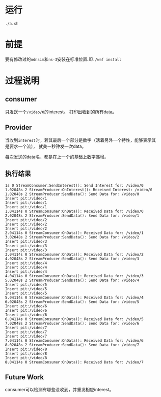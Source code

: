 # 运行

```
./a.sh
```

# 前提

要有修改过的`ndnsim`和`ns-3`安装在标准位置.即`./waf install`

# 过程说明

## consumer

只发送一个`/video/0`的interest。
打印出收到的所有data。

## Provider

当收到`interest`时，若其最后一个部分是数字（活着另外一个特性，能够表示其是要求一个流），
就美一秒钟发一次data。

每次发送的data名，都是在上一个的基础上数字递增。

## 执行结果

```
1s 0 StreamConsumer:SendInterest(): Send Interest for: /video/0
1.02048s 2 StreamProducer:OnInterest(): Received Interest: /video/0
1.02048s 2 StreamProducer:SendData(): Send Data for: /video/0
Insert pit:/video/1
Insert pit:/video/1
Insert pit:/video/1
1.04114s 0 StreamConsumer:OnData(): Received Data for: /video/0
2.02048s 2 StreamProducer:SendData(): Send Data for: /video/1
Insert pit:/video/2
Insert pit:/video/2
Insert pit:/video/2
2.04114s 0 StreamConsumer:OnData(): Received Data for: /video/1
3.02048s 2 StreamProducer:SendData(): Send Data for: /video/2
Insert pit:/video/3
Insert pit:/video/3
Insert pit:/video/3
3.04114s 0 StreamConsumer:OnData(): Received Data for: /video/2
4.02048s 2 StreamProducer:SendData(): Send Data for: /video/3
Insert pit:/video/4
Insert pit:/video/4
Insert pit:/video/4
4.04114s 0 StreamConsumer:OnData(): Received Data for: /video/3
5.02048s 2 StreamProducer:SendData(): Send Data for: /video/4
Insert pit:/video/5
Insert pit:/video/5
Insert pit:/video/5
5.04114s 0 StreamConsumer:OnData(): Received Data for: /video/4
6.02048s 2 StreamProducer:SendData(): Send Data for: /video/5
Insert pit:/video/6
Insert pit:/video/6
Insert pit:/video/6
6.04114s 0 StreamConsumer:OnData(): Received Data for: /video/5
7.02048s 2 StreamProducer:SendData(): Send Data for: /video/6
Insert pit:/video/7
Insert pit:/video/7
Insert pit:/video/7
7.04114s 0 StreamConsumer:OnData(): Received Data for: /video/6
8.02048s 2 StreamProducer:SendData(): Send Data for: /video/7
Insert pit:/video/8
Insert pit:/video/8
Insert pit:/video/8
8.04114s 0 StreamConsumer:OnData(): Received Data for: /video/7
```

## Future Work

consumer可以检测有哪些没收到，并重发相应interest。
